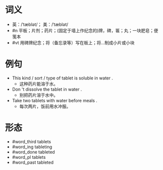 # 词义
- 英：/ˈtæblət/； 美：/ˈtæblət/
- #n 平板；片剂；药片；(固定于墙上作纪念的)牌，碑，匾；丸；一块肥皂；便笺本
- #vt 用碑牌纪念；将（备忘录等）写在板上；将…制成小片或小块
# 例句
- This kind \/ sort \/ type of tablet is soluble in water .
	- 这种药片能溶于水。
- Don 't dissolve the tablet in water .
	- 别把药片溶于水中。
- Take two tablets with water before meals .
	- 每次两片，饭前用水冲服。
# 形态
- #word_third tablets
- #word_ing tableting
- #word_done tableted
- #word_pl tablets
- #word_past tableted
